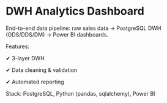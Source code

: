 # **DWH Analytics Dashboard**  

End-to-end data pipeline: raw sales data → PostgreSQL DWH (ODS/DDS/DM) → Power BI dashboards.  

Features:  

✔ 3-layer DWH  

✔ Data cleaning & validation  

✔ Automated reporting  

Stack: PostgreSQL, Python (pandas, sqlalchemy), Power BI
